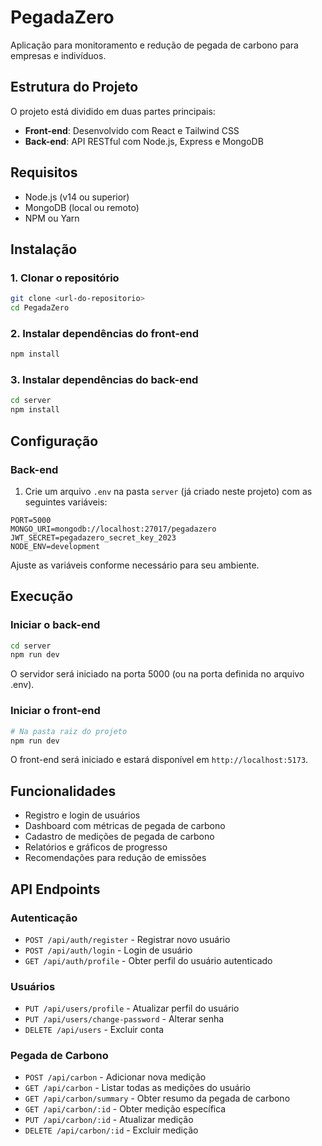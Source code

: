 # PegadaZero

Aplicação para monitoramento e redução de pegada de carbono para empresas e indivíduos.

## Estrutura do Projeto

O projeto está dividido em duas partes principais:

- **Front-end**: Desenvolvido com React e Tailwind CSS
- **Back-end**: API RESTful com Node.js, Express e MongoDB

## Requisitos

- Node.js (v14 ou superior)
- MongoDB (local ou remoto)
- NPM ou Yarn

## Instalação

### 1. Clonar o repositório

```bash
git clone <url-do-repositorio>
cd PegadaZero
```

### 2. Instalar dependências do front-end

```bash
npm install
```

### 3. Instalar dependências do back-end

```bash
cd server
npm install
```

## Configuração

### Back-end

1. Crie um arquivo `.env` na pasta `server` (já criado neste projeto) com as seguintes variáveis:

```
PORT=5000
MONGO_URI=mongodb://localhost:27017/pegadazero
JWT_SECRET=pegadazero_secret_key_2023
NODE_ENV=development
```

Ajuste as variáveis conforme necessário para seu ambiente.

## Execução

### Iniciar o back-end

```bash
cd server
npm run dev
```

O servidor será iniciado na porta 5000 (ou na porta definida no arquivo .env).

### Iniciar o front-end

```bash
# Na pasta raiz do projeto
npm run dev
```

O front-end será iniciado e estará disponível em `http://localhost:5173`.

## Funcionalidades

- Registro e login de usuários
- Dashboard com métricas de pegada de carbono
- Cadastro de medições de pegada de carbono
- Relatórios e gráficos de progresso
- Recomendações para redução de emissões

## API Endpoints

### Autenticação

- `POST /api/auth/register` - Registrar novo usuário
- `POST /api/auth/login` - Login de usuário
- `GET /api/auth/profile` - Obter perfil do usuário autenticado

### Usuários

- `PUT /api/users/profile` - Atualizar perfil do usuário
- `PUT /api/users/change-password` - Alterar senha
- `DELETE /api/users` - Excluir conta

### Pegada de Carbono

- `POST /api/carbon` - Adicionar nova medição
- `GET /api/carbon` - Listar todas as medições do usuário
- `GET /api/carbon/summary` - Obter resumo da pegada de carbono
- `GET /api/carbon/:id` - Obter medição específica
- `PUT /api/carbon/:id` - Atualizar medição
- `DELETE /api/carbon/:id` - Excluir medição